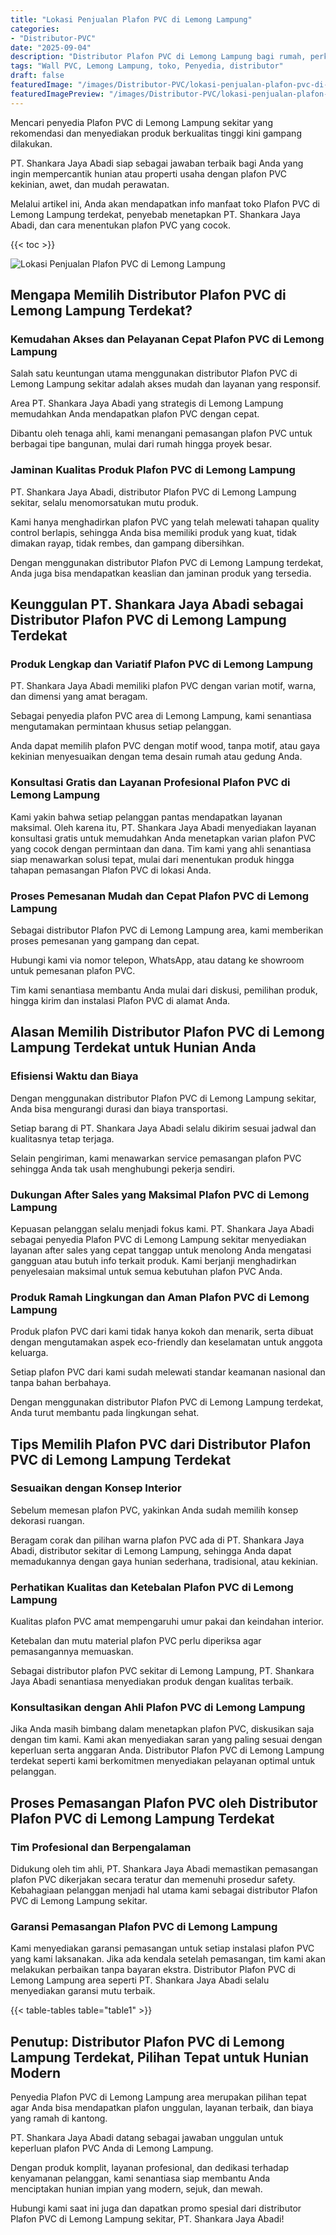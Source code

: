 ```yaml
---
title: "Lokasi Penjualan Plafon PVC di Lemong Lampung"
categories:
- "Distributor-PVC"
date: "2025-09-04"
description: "Distributor Plafon PVC di Lemong Lampung bagi rumah, perkantoran, dan ritel. Material unggulan, beragam motif, warna modern, dengan layanan penempatan oleh tenaga ahli ahli dan garansi resmi!|Jasa penjualan Plafon PVC di Lemong Lampung bagi keperluan rumah, office, maupun gerai, beserta panel unggulan dan pemasangan oleh tenaga ahli profesional dan kepastian resmi.|Alternatif Plafon PVC di Lemong Lampung yang terpercaya untuk hunian, perkantoran, serta toko, dengan material unggulan dan instalasi oleh tim profesional dan garansi resmi.|Distribusi Plafon PVC di Lemong Lampung bagi rumah, office, dan toko, dengan material unggulan dan pemasangan dikerjakan oleh tenaga ahli berpengalaman, disertai beserta garansi resmi.}"
tags: "Wall PVC, Lemong Lampung, toko, Penyedia, distributor"
draft: false
featuredImage: "/images/Distributor-PVC/lokasi-penjualan-plafon-pvc-di-lemong-lampung.png"
featuredImagePreview: "/images/Distributor-PVC/lokasi-penjualan-plafon-pvc-di-lemong-lampung.png"
---
```


Mencari penyedia Plafon PVC di Lemong Lampung sekitar yang rekomendasi dan menyediakan produk berkualitas tinggi kini gampang dilakukan.

PT. Shankara Jaya Abadi siap sebagai jawaban terbaik bagi Anda yang ingin mempercantik hunian atau properti usaha dengan plafon PVC kekinian, awet, dan mudah perawatan.

Melalui artikel ini, Anda akan mendapatkan info manfaat toko Plafon PVC di Lemong Lampung terdekat, penyebab menetapkan PT. Shankara Jaya Abadi, dan cara menentukan plafon PVC yang cocok.

{{< toc >}}

![Lokasi Penjualan Plafon PVC di Lemong Lampung](/images/Distributor-PVC/Lokasi-Penjualan-Plafon-PVC-di-Lemong-Lampung.png)

## Mengapa Memilih Distributor Plafon PVC di Lemong Lampung Terdekat?

### Kemudahan Akses dan Pelayanan Cepat Plafon PVC di Lemong Lampung

Salah satu keuntungan utama menggunakan distributor Plafon PVC di Lemong Lampung sekitar adalah akses mudah dan layanan yang responsif.

Area PT. Shankara Jaya Abadi yang strategis di Lemong Lampung memudahkan Anda mendapatkan plafon PVC dengan cepat.

Dibantu oleh tenaga ahli, kami menangani pemasangan plafon PVC untuk berbagai tipe bangunan, mulai dari rumah hingga proyek besar.

### Jaminan Kualitas Produk Plafon PVC di Lemong Lampung

PT. Shankara Jaya Abadi, distributor Plafon PVC di Lemong Lampung sekitar, selalu menomorsatukan mutu produk.

Kami hanya menghadirkan plafon PVC yang telah melewati tahapan quality control berlapis, sehingga Anda bisa memiliki produk yang kuat, tidak dimakan rayap, tidak rembes, dan gampang dibersihkan.

Dengan menggunakan distributor Plafon PVC di Lemong Lampung terdekat, Anda juga bisa mendapatkan keaslian dan jaminan produk yang tersedia.

## Keunggulan PT. Shankara Jaya Abadi sebagai Distributor Plafon PVC di Lemong Lampung Terdekat

### Produk Lengkap dan Variatif Plafon PVC di Lemong Lampung

PT. Shankara Jaya Abadi memiliki plafon PVC dengan varian motif, warna, dan dimensi yang amat beragam.

Sebagai penyedia plafon PVC area di Lemong Lampung, kami senantiasa mengutamakan permintaan khusus setiap pelanggan.

Anda dapat memilih plafon PVC dengan motif wood, tanpa motif, atau gaya kekinian menyesuaikan dengan tema desain rumah atau gedung Anda.

### Konsultasi Gratis dan Layanan Profesional Plafon PVC di Lemong Lampung

Kami yakin bahwa setiap pelanggan pantas mendapatkan layanan maksimal. Oleh karena itu, PT. Shankara Jaya Abadi menyediakan layanan konsultasi gratis untuk memudahkan Anda menetapkan varian plafon PVC yang cocok dengan permintaan dan dana. Tim kami yang ahli senantiasa siap menawarkan solusi tepat, mulai dari menentukan produk hingga tahapan pemasangan Plafon PVC di lokasi Anda.

### Proses Pemesanan Mudah dan Cepat Plafon PVC di Lemong Lampung

Sebagai distributor Plafon PVC di Lemong Lampung area, kami memberikan proses pemesanan yang gampang dan cepat.

Hubungi kami via nomor telepon, WhatsApp, atau datang ke showroom untuk pemesanan plafon PVC.

Tim kami senantiasa membantu Anda mulai dari diskusi, pemilihan produk, hingga kirim dan instalasi Plafon PVC di alamat Anda.

## Alasan Memilih Distributor Plafon PVC di Lemong Lampung Terdekat untuk Hunian Anda

### Efisiensi Waktu dan Biaya

Dengan menggunakan distributor Plafon PVC di Lemong Lampung sekitar, Anda bisa mengurangi durasi dan biaya transportasi.

Setiap barang di PT. Shankara Jaya Abadi selalu dikirim sesuai jadwal dan kualitasnya tetap terjaga.

Selain pengiriman, kami menawarkan service pemasangan plafon PVC sehingga Anda tak usah menghubungi pekerja sendiri.

### Dukungan After Sales yang Maksimal Plafon PVC di Lemong Lampung

Kepuasan pelanggan selalu menjadi fokus kami. PT. Shankara Jaya Abadi sebagai penyedia Plafon PVC di Lemong Lampung sekitar menyediakan layanan after sales yang cepat tanggap untuk menolong Anda mengatasi gangguan atau butuh info terkait produk. Kami berjanji menghadirkan penyelesaian maksimal untuk semua kebutuhan plafon PVC Anda.

### Produk Ramah Lingkungan dan Aman Plafon PVC di Lemong Lampung

Produk plafon PVC dari kami tidak hanya kokoh dan menarik, serta dibuat dengan mengutamakan aspek eco-friendly dan keselamatan untuk anggota keluarga.

Setiap plafon PVC dari kami sudah melewati standar keamanan nasional dan tanpa bahan berbahaya.

Dengan menggunakan distributor Plafon PVC di Lemong Lampung terdekat, Anda turut membantu pada lingkungan sehat.

## Tips Memilih Plafon PVC dari Distributor Plafon PVC di Lemong Lampung Terdekat

### Sesuaikan dengan Konsep Interior

Sebelum memesan plafon PVC, yakinkan Anda sudah memilih konsep dekorasi ruangan.

Beragam corak dan pilihan warna plafon PVC ada di PT. Shankara Jaya Abadi, distributor sekitar di Lemong Lampung, sehingga Anda dapat memadukannya dengan gaya hunian sederhana, tradisional, atau kekinian.

### Perhatikan Kualitas dan Ketebalan Plafon PVC di Lemong Lampung

Kualitas plafon PVC amat mempengaruhi umur pakai dan keindahan interior.

Ketebalan dan mutu material plafon PVC perlu diperiksa agar pemasangannya memuaskan.

Sebagai distributor plafon PVC sekitar di Lemong Lampung, PT. Shankara Jaya Abadi senantiasa menyediakan produk dengan kualitas terbaik.

### Konsultasikan dengan Ahli Plafon PVC di Lemong Lampung

Jika Anda masih bimbang dalam menetapkan plafon PVC, diskusikan saja dengan tim kami. Kami akan menyediakan saran yang paling sesuai dengan keperluan serta anggaran Anda. Distributor Plafon PVC di Lemong Lampung terdekat seperti kami berkomitmen menyediakan pelayanan optimal untuk pelanggan.

## Proses Pemasangan Plafon PVC oleh Distributor Plafon PVC di Lemong Lampung Terdekat

### Tim Profesional dan Berpengalaman

Didukung oleh tim ahli, PT. Shankara Jaya Abadi memastikan pemasangan plafon PVC dikerjakan secara teratur dan memenuhi prosedur safety. Kebahagiaan pelanggan menjadi hal utama kami sebagai distributor Plafon PVC di Lemong Lampung sekitar.

### Garansi Pemasangan Plafon PVC di Lemong Lampung

Kami menyediakan garansi pemasangan untuk setiap instalasi plafon PVC yang kami laksanakan. Jika ada kendala setelah pemasangan, tim kami akan melakukan perbaikan tanpa bayaran ekstra. Distributor Plafon PVC di Lemong Lampung area seperti PT. Shankara Jaya Abadi selalu menyediakan garansi mutu terbaik.

{{< table-tables table="table1" >}}

## Penutup: Distributor Plafon PVC di Lemong Lampung Terdekat, Pilihan Tepat untuk Hunian Modern

Penyedia Plafon PVC di Lemong Lampung area merupakan pilihan tepat agar Anda bisa mendapatkan plafon unggulan, layanan terbaik, dan biaya yang ramah di kantong.

PT. Shankara Jaya Abadi datang sebagai jawaban unggulan untuk keperluan plafon PVC Anda di Lemong Lampung.

Dengan produk komplit, layanan profesional, dan dedikasi terhadap kenyamanan pelanggan, kami senantiasa siap membantu Anda menciptakan hunian impian yang modern, sejuk, dan mewah.

Hubungi kami saat ini juga dan dapatkan promo spesial dari distributor Plafon PVC di Lemong Lampung sekitar, PT. Shankara Jaya Abadi!
